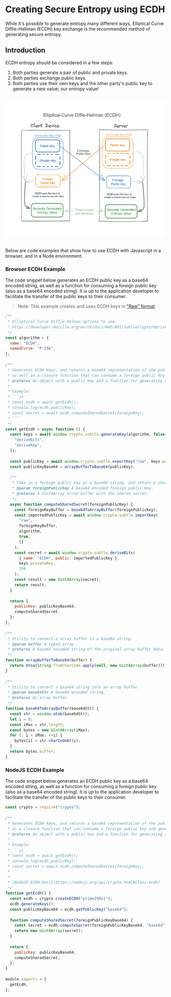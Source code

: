 # Creating Secure Entropy using ECDH

While it's possible to generate entropy many different ways, Elliptical Curve Diffie-Hellman (ECDH) key exchange is the recommended method of generating secure entropy.

## Introduction

ECDH entropy should be considered in a few steps:

1. Both parties generate a pair of public and private keys.
2. Both parties exchange public keys.
3. Both parties use their own keys and the other party's public key to generate a new value; our entropy value!

<br/>
<center>
  <img src="./images/ecdh.png" >
</center>
<br/>

Below are code examples that show how to use ECDH with Javascript in a browser, and in a Node environment.

### Browser ECDH Example

The code snippet below generates an ECDH public key as a base64 encoded string, as well as a function for consuming a foreign public key (also as a base64 encoded string). It is up to the application developer to facilitate the transfer of the public keys to their consumer.

> Note: This example creates and uses ECDH keys in ["Raw" format](https://developer.mozilla.org/en-US/docs/Web/API/SubtleCrypto/importKey#supported_formats).

````js
/**
 * Elliptical Curve Diffie Helman options to use.
 * https://developer.mozilla.org/en-US/docs/Web/API/SubtleCrypto/deriveKey#supported_algorithms
 */
const algorithm = {
  name: "ECDH",
  namedCurve: "P-256",
};

/**
 * Generates ECDH keys, and returns a base64 representation of the public key,
 * as well as a closure function that can consume a foreign public key and generate a shared secret.
 * @returns An object with a public key and a function for generating a shared secret.
 *
 * Example:
 * ```js
 * const ecdh = await getEcdh();
 * console.log(ecdh.publicKey);
 * const secret = await ecdh.computeSharedSecret(foreignKey);
 * ```
 */
const getEcdh = async function () {
  const keys = await window.crypto.subtle.generateKey(algorithm, false, [
    "deriveBits",
    "deriveKey",
  ]);

  const publicKey = await window.crypto.subtle.exportKey("raw", keys.publicKey);
  const publicKeyBase64 = arrayBufferToBase64(publicKey);

  /**
   * Take in a foreign public key as a base64 string, and return a shared secret as an array buffer.
   * @param foreignPublicKey A base64 encoded foreign public key.
   * @returns A Uint8Array array buffer with the shared secret.
   */
  async function computeSharedSecret(foreignPublicKey) {
    const foreignKeyBuffer = base64ToArrayBuffer(foreignPublicKey);
    const importedPublicKey = await window.crypto.subtle.importKey(
      "raw",
      foreignKeyBuffer,
      algorithm,
      true,
      []
    );
    const secret = await window.crypto.subtle.deriveBits(
      { name: "ECDH", public: importedPublicKey },
      keys.privateKey,
      256
    );
    const result = new Uint8Array(secret);
    return result;
  }

  return {
    publicKey: publicKeyBase64,
    computeSharedSecret,
  };
};

/**
 * Utility to convert a array buffer to a base64 string.
 * @param buffer A typed array.
 * @returns A base64 encoded string of the original array buffer data.
 */
function arrayBufferToBase64(buffer) {
  return btoa(String.fromCharCode.apply(null, new Uint8Array(buffer)));
}

/**
 * Utility to convert a base64 string into an array buffer.
 * @param base64Str A base64 encoded string.
 * @returns An array buffer.
 */
function base64ToArrayBuffer(base64Str) {
  const str = window.atob(base64Str);
  let i = 0;
  const iMax = str.length;
  const bytes = new Uint8Array(iMax);
  for (; i < iMax; ++i) {
    bytes[i] = str.charCodeAt(i);
  }
  return bytes.buffer;
}
````

### NodeJS ECDH Example

The code snippet below generates an ECDH public key as a base64 encoded string, as well as a function for consuming a foreign public key (also as a base64 encoded string). It is up to the application developer to facilitate the transfer of the public keys to their consumer.

````js
const crypto = require("crypto");

/**
 * Generates ECDH keys, and returns a base64 representation of the public key, as well
 * as a closure function that can consume a foreign public key and generate a shared secret.
 * @returns An object with a public key and a function for generating a shared secret.
 *
 * Example:
 * ```js
 * const ecdh = await getEcdh();
 * console.log(ecdh.publicKey);
 * const secret = await ecdh.computeSharedSecret(foreignKey);
 * ```
 *
 * [NodeJS ECDH Docs](https://nodejs.org/api/crypto.html#class-ecdh)
 */
function getEcdh() {
  const ecdh = crypto.createECDH("prime256v1");
  ecdh.generateKeys();
  const publicKeyBase64 = ecdh.getPublicKey("base64");

  function computeSharedSecret(foreignPublicKeyBase64) {
    const secret = ecdh.computeSecret(foreignPublicKeyBase64, "base64");
    return new Uint8Array(secret);
  }

  return {
    publicKey: publicKeyBase64,
    computeSharedSecret,
  };
}

module.exports = {
  getEcdh,
};
````
